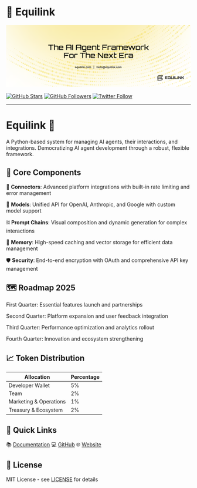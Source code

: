 # 🔗 Equilink

![Organization Banner](/profile/Twitter_banner.png)



[![GitHub Stars](https://img.shields.io/github/stars/Equilink?style=for-the-badge)](https://github.com/Equilink-ai)
[![GitHub Followers](https://img.shields.io/github/followers/Equilink?style=for-the-badge)](https://github.com/Equilink-ai)
[![Twitter Follow](https://img.shields.io/twitter/follow/equilink?style=for-the-badge)](https://twitter.com/equilink)

---

# Equilink 🤖

A Python-based system for managing AI agents, their interactions, and integrations. Democratizing AI agent development through a robust, flexible framework.

## 🔧 Core Components

🔗 **Connectors**: Advanced platform integrations with built-in rate limiting and error management

🧠 **Models**: Unified API for OpenAI, Anthropic, and Google with custom model support

⛓️ **Prompt Chains**: Visual composition and dynamic generation for complex interactions

💾 **Memory**: High-speed caching and vector storage for efficient data management

🛡️ **Security**: End-to-end encryption with OAuth and comprehensive API key management

## 🗺️ Roadmap 2025

First Quarter: Essential features launch and partnerships

Second Quarter: Platform expansion and user feedback integration

Third Quarter: Performance optimization and analytics rollout

Fourth Quarter: Innovation and ecosystem strengthening

## 📈 Token Distribution

| Allocation | Percentage |
|------------|------------|
| Developer Wallet | 5% |
| Team | 2% |
| Marketing & Operations | 1% |
| Treasury & Ecosystem | 2% |

## 🚀 Quick Links

📚 [Documentation](https://equilink-ai.gitbook.io/equilink-ai)
💻 [GitHub](https://github.com/Equilink-ai)
🌐 [Website](https://equilink.ai)

## 📜 License

MIT License - see [LICENSE](LICENSE) for details
